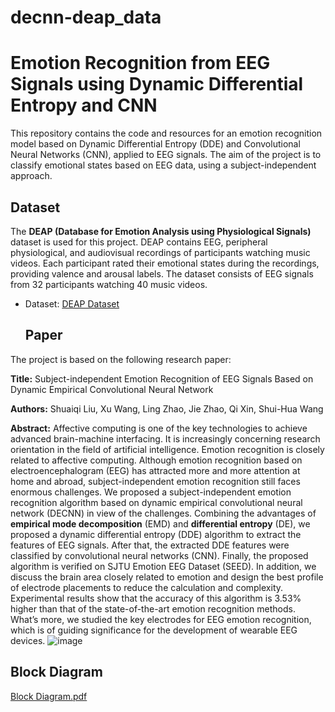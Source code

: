 # decnn-deap_data
# Emotion Recognition from EEG Signals using Dynamic Differential Entropy and CNN

This repository contains the code and resources for an emotion recognition model based on Dynamic Differential Entropy (DDE) and Convolutional Neural Networks (CNN), applied to EEG signals. The aim of the project is to classify emotional states based on EEG data, using a subject-independent approach.

## Dataset

The **DEAP (Database for Emotion Analysis using Physiological Signals)** dataset is used for this project. DEAP contains EEG, peripheral physiological, and audiovisual recordings of participants watching music videos. Each participant rated their emotional states during the recordings, providing valence and arousal labels. The dataset consists of EEG signals from 32 participants watching 40 music videos.

- Dataset: [DEAP Dataset](http://www.eecs.qmul.ac.uk/mmv/datasets/deap/index.html)

  ## Paper

The project is based on the following research paper:

**Title:** Subject-independent Emotion Recognition of EEG Signals Based on Dynamic Empirical Convolutional Neural Network

**Authors:** Shuaiqi Liu, Xu Wang, Ling Zhao, Jie Zhao, Qi Xin, Shui-Hua Wang

**Abstract:** Affective computing is one of the key technologies to achieve advanced brain-machine interfacing. It is increasingly concerning research orientation in the field of artificial intelligence. Emotion recognition is closely related to affective computing. Although emotion recognition based on electroencephalogram (EEG) has attracted more and more attention at home and abroad, subject-independent emotion recognition still faces enormous challenges. We proposed a subject-independent emotion recognition algorithm based on dynamic empirical convolutional neural network (DECNN) in view of the challenges. Combining the advantages of **empirical mode decomposition** (EMD) and **differential entropy** (DE), we proposed a dynamic differential entropy (DDE) algorithm to extract the features of EEG signals. After that, the extracted DDE features were classified by convolutional neural networks (CNN). Finally, the proposed algorithm is verified on SJTU Emotion EEG Dataset (SEED). In addition, we discuss the brain area closely related to emotion and design the best profile of electrode placements to reduce the calculation and complexity. Experimental results show that the accuracy of this algorithm is 3.53% higher than that of the state-of-the-art emotion recognition methods. What’s more, we studied the key electrodes for EEG emotion recognition, which is of guiding significance for the development of wearable EEG devices.
![image](https://github.com/Charan-c/decnn-deap_data/assets/69704956/59d76468-815c-46f9-af73-733c751fd394)


## Block Diagram
[Block Diagram.pdf](https://github.com/Charan-c/decnn-deap_data/files/12288035/Block.Diagram.pdf)

